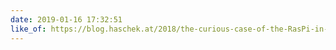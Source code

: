 ```yaml
---
date: 2019-01-16 17:32:51
like_of: https://blog.haschek.at/2018/the-curious-case-of-the-RasPi-in-our-network.html
---
```

